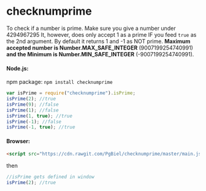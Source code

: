 # checknumprime

To check if a number is prime. Make sure you give a number under 4294967295
It, however, does only accept 1 as a prime IF you feed `true` as the 2nd argument. By default it returns 1 and -1 as NOT prime.
**Maximum accepted number is Number.MAX_SAFE_INTEGER** (9007199254740991) **and the Minimum is Number.MIN_SAFE_INTEGER** (-9007199254740991).

#### Node.js:
npm package: `npm install checknumprime`

```js
var isPrime = require("checknumprime").isPrime;
isPrime(2); //true
isPrime(9); //false
isPrime(1); //false
isPrime(1, true); //true
isPrime(-1); //false
isPrime(-1, true); //true
```

#### Browser:
```html
<script src="https://cdn.rawgit.com/PgBiel/checknumprime/master/main.js"></script>
```
then
```js
//isPrime gets defined in window
isPrime(2); //true
```


